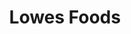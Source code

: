 ---
title: "Lowes Foods"
url: /hickory/lowes-foods-29th-avenue-drive-northeast/
shop: supermarket
---